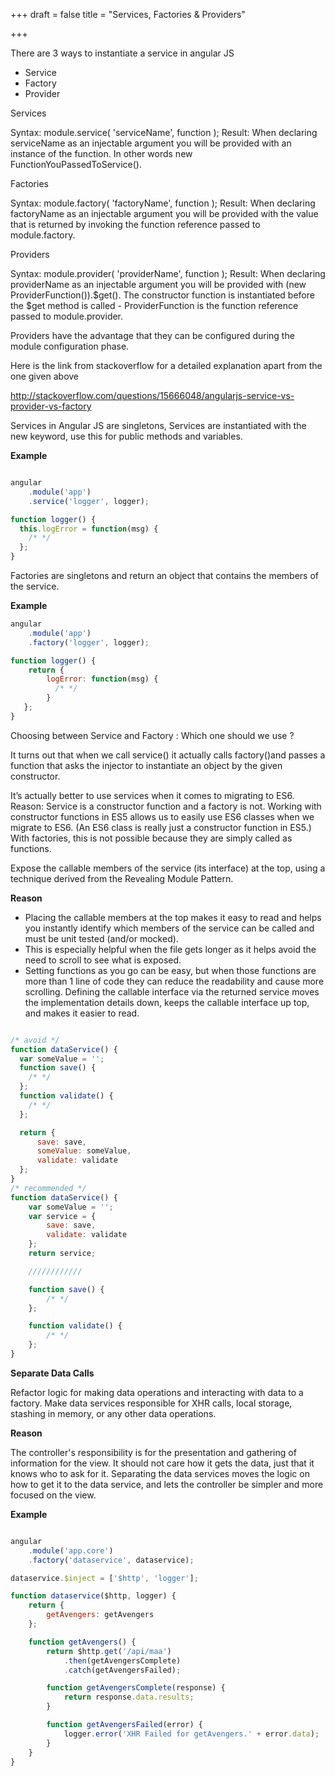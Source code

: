 +++
draft = false
title = "Services, Factories & Providers"

+++

There are 3 ways to instantiate a service in angular JS

   * Service
   * Factory
   * Provider

Services

Syntax: module.service( 'serviceName', function ); 
Result: When declaring serviceName as an injectable argument you will be provided with an instance of the function. In other words new FunctionYouPassedToService().

Factories

Syntax: module.factory( 'factoryName', function ); 
Result: When declaring factoryName as an injectable argument you will be provided with the value that is returned by invoking the function reference passed to module.factory.

Providers

Syntax: module.provider( 'providerName', function ); 
Result: When declaring providerName as an injectable argument you will be provided with (new ProviderFunction()).$get(). The constructor function is instantiated before the $get method is called - ProviderFunction is the function reference passed to module.provider.

Providers have the advantage that they can be configured during the module configuration phase.

Here is the link from stackoverflow for a detailed explanation apart from the one given above

http://stackoverflow.com/questions/15666048/angularjs-service-vs-provider-vs-factory

Services in Angular JS are singletons, Services are instantiated with the new keyword, use this for public methods and variables.

<b>Example</b>

```javascript

angular
    .module('app')
    .service('logger', logger);

function logger() {
  this.logError = function(msg) {
    /* */
  };
}


```

Factories are singletons and return an object that contains the members of the service.

<b>Example</b>

```javascript
angular
    .module('app')
    .factory('logger', logger);

function logger() {
    return {
        logError: function(msg) {
          /* */
        }
   };
}
```

Choosing between Service and Factory : Which one should we use ?

It turns out that when we call service() it actually calls factory()and passes a function that asks the injector to instantiate an object by the given constructor.

It’s actually better to use services when it comes to migrating to ES6. 
Reason:  Service is a constructor function and a factory is not. Working with constructor functions in ES5 allows us to easily use ES6 classes when we migrate to ES6. (An ES6 class is really just a constructor function in ES5.)
With factories, this is not possible because they are simply called as functions.

Expose the callable members of the service (its interface) at the top, using a technique derived from the Revealing Module Pattern.

<b>Reason</b>

   * Placing the callable members at the top makes it easy to read and helps you instantly identify which members of the service can be called and must be unit tested (and/or mocked).
   * This is especially helpful when the file gets longer as it helps avoid the need to scroll to see what is exposed.
   * Setting functions as you go can be easy, but when those functions are more than 1 line of code they can reduce the readability and cause more scrolling. Defining the callable interface via the returned service moves the implementation details down, keeps the callable interface up top, and makes it easier to read.

```javascript

/* avoid */
function dataService() {
  var someValue = '';
  function save() {
    /* */
  };
  function validate() {
    /* */
  };

  return {
      save: save,
      someValue: someValue,
      validate: validate
  };
}
/* recommended */
function dataService() {
    var someValue = '';
    var service = {
        save: save,
        validate: validate
    };
    return service;

    ////////////

    function save() {
        /* */
    };

    function validate() {
        /* */
    };
}


```

<b>Separate Data Calls</b>

Refactor logic for making data operations and interacting with data to a factory. Make data services responsible for XHR calls, local storage, stashing in memory, or any other data operations.

<b>Reason</b>

The controller's responsibility is for the presentation and gathering of information for the view. It should not care how it gets the data, just that it knows who to ask for it. Separating the data services moves the logic on how to get it to the data service, and lets the controller be simpler and more focused on the view.

<b>Example</b>

```javascript

angular
    .module('app.core')
    .factory('dataservice', dataservice);

dataservice.$inject = ['$http', 'logger'];

function dataservice($http, logger) {
    return {
        getAvengers: getAvengers
    };

    function getAvengers() {
        return $http.get('/api/maa')
            .then(getAvengersComplete)
            .catch(getAvengersFailed);

        function getAvengersComplete(response) {
            return response.data.results;
        }

        function getAvengersFailed(error) {
            logger.error('XHR Failed for getAvengers.' + error.data);
        }
    }
}


```
